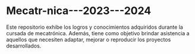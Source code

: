 # Mecatr-nica---2023---2024
Este repositorio exhibe los logros y conocimientos adquiridos durante la cursada de mecatrónica. Además, tiene como objetivo brindar asistencia a aquellos que necesiten adaptar, mejorar o reproducir los proyectos desarrollados.

